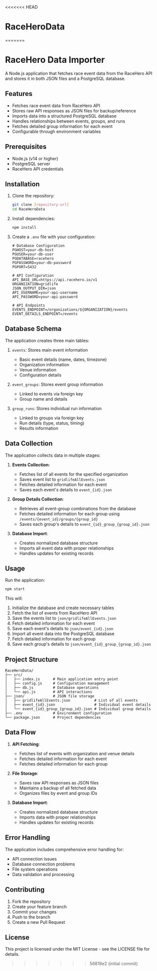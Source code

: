 <<<<<<< HEAD
# RaceHeroData
=======
# RaceHero Data Importer

A Node.js application that fetches race event data from the RaceHero API and stores it in both JSON files and a PostgreSQL database.

## Features

- Fetches race event data from RaceHero API
- Stores raw API responses as JSON files for backup/reference
- Imports data into a structured PostgreSQL database
- Handles relationships between events, groups, and runs
- Fetches detailed group information for each event
- Configurable through environment variables

## Prerequisites

- Node.js (v14 or higher)
- PostgreSQL server
- RaceHero API credentials

## Installation

1. Clone the repository:
   ```bash
   git clone [repository-url]
   cd RaceHeroData
   ```

2. Install dependencies:
   ```bash
   npm install
   ```

3. Create a `.env` file with your configuration:
   ```env
   # Database Configuration
   PGHOST=your-db-host
   PGUSER=your-db-user
   PGDATABASE=racehero
   PGPASSWORD=your-db-password
   PGPORT=5432

   # API Configuration
   API_BASE_URL=https://api.racehero.io/v1
   ORGANIZATION=gridlife
   JSON_OUTPUT_DIR=json
   API_USERNAME=your-api-username
   API_PASSWORD=your-api-password

   # API Endpoints
   EVENTS_ENDPOINT=/organizations/${ORGANIZATION}/events
   EVENT_DETAILS_ENDPOINT=/events
   ```

## Database Schema

The application creates three main tables:

1. `events`: Stores main event information
   - Basic event details (name, dates, timezone)
   - Organization information
   - Venue information
   - Configuration details

2. `event_groups`: Stores event group information
   - Linked to events via foreign key
   - Group name and details

3. `group_runs`: Stores individual run information
   - Linked to groups via foreign key
   - Run details (type, status, timing)
   - Results information

## Data Collection

The application collects data in multiple stages:

1. **Events Collection**:
   - Fetches list of all events for the specified organization
   - Saves event list to `gridlifeAllEvents.json`
   - Fetches detailed information for each event
   - Saves each event's details to `event_{id}.json`

2. **Group Details Collection**:
   - Retrieves all event-group combinations from the database
   - Fetches detailed information for each group using `/events/{event_id}/groups/{group_id}`
   - Saves each group's details to `event_{id}_group_{group_id}.json`

3. **Database Import**:
   - Creates normalized database structure
   - Imports all event data with proper relationships
   - Handles updates for existing records

## Usage

Run the application:
```bash
npm start
```

This will:
1. Initialize the database and create necessary tables
2. Fetch the list of events from RaceHero API
3. Save the events list to `json/gridlifeAllEvents.json`
4. Fetch detailed information for each event
5. Save each event's details to `json/event_{id}.json`
6. Import all event data into the PostgreSQL database
7. Fetch detailed information for each group
8. Save each group's details to `json/event_{id}_group_{group_id}.json`

## Project Structure

```
RaceHeroData/
├── src/
│   ├── index.js      # Main application entry point
│   ├── config.js     # Configuration management
│   ├── db.js         # Database operations
│   └── api.js        # API interactions
├── json/             # JSON file storage
│   ├── gridlifeAllEvents.json           # List of all events
│   ├── event_{id}.json                  # Individual event details
│   └── event_{id}_group_{group_id}.json # Individual group details
├── .env              # Environment configuration
└── package.json      # Project dependencies
```

## Data Flow

1. **API Fetching**:
   - Fetches list of events with organization and venue details
   - Fetches detailed information for each event
   - Fetches detailed information for each group

2. **File Storage**:
   - Saves raw API responses as JSON files
   - Maintains a backup of all fetched data
   - Organizes files by event and group IDs

3. **Database Import**:
   - Creates normalized database structure
   - Imports data with proper relationships
   - Handles updates for existing records

## Error Handling

The application includes comprehensive error handling for:
- API connection issues
- Database connection problems
- File system operations
- Data validation and processing

## Contributing

1. Fork the repository
2. Create your feature branch
3. Commit your changes
4. Push to the branch
5. Create a new Pull Request

## License

This project is licensed under the MIT License - see the LICENSE file for details.
>>>>>>> 56818e2 (initial commit)
